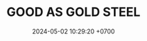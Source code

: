 ---
layout: teamCard
permalink: /team/:title.html
categories: LJ06
maincover: /assets/logos/GGS.png
puntosLJMAYO24:
date: 2024-05-02 10:29:20 +0700
title: GOOD AS GOLD STEEL
route: /liga-johto
tag: johto042024
color: black
puntosLJ202404: 12
grupo: sur
background: '#F16C38'
cover: /assets/ver.png
team: GOOD AS GOLD STEEL
ID: GG STEEL
status: <i class="fa-soLINd fa-check"></i>
puntos: 12
pj: 7
#PARTIDO 1
j1: RONDA 1
p1: IL ULTIMATE 
pp1: GG STEEL
bg1: rock rock
r1: 2
rr1: 1
pt1: 1
pj1: 1
#PARTIDO 2
j2: RONDA 2
p2: GG GHOST
pp2: GG STEEL
bg2: rock rock
r2: 2
rr2: 1
pt2: 1
pj2: 1

#PARTIDO 3
j3: RONDA 3
p3: SSI
r3: 2
pp3: GG STEEL
rr3: 1
bg3: rock rock
pt3: 1
pj3: 1

#PARTIDO 4
j4: RONDA 4
p4: T-BONERS
r4: 0
pp4: GG STEEL
rr4: 3 
bg4: rock 
pt4: 3
pj4: 1
#PARTIDO 5
j5: RONDA 5
bg5: rock 
p5: DFS SAPPHIRE
r5: 1
pp5: GG STEEL
rr5: 2
pt5: 2
pj5: 1
#PARTIDO 6
j6: RONDA 6
p6:  DFS DIAMOND
r6: 2
pp6: GG STEEL
rr6: 1 
bg6: rock 
pt6: 1
pj6: 1
#PARTIDO 7
j7: RONDA 7
p7: PROJECT ONE
r7: 0
pp7: GG STEEL
bg7: rock 
rr7: 3
pt7: 3
pj7: 1
#PARTIDO 8
j8: RONDA 8
p8: HG SOULSILVER
pp8: GG STEEL
bg8: rock 
rr8: 
r8: 
pt8: 0
pj8: 0
#PARTIDO 9
j9: RONDA 9
p9: ZERONOTE
pp9: GG STEEL
bg9: rock
r9: 
rr9: 
pt9: 0
pj9: 0
dia: 24
hora: '21:10'
---